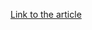 [Link to the article](https://www.akamai.com/blog/security/brands-seek-protection-from-impersonation)

